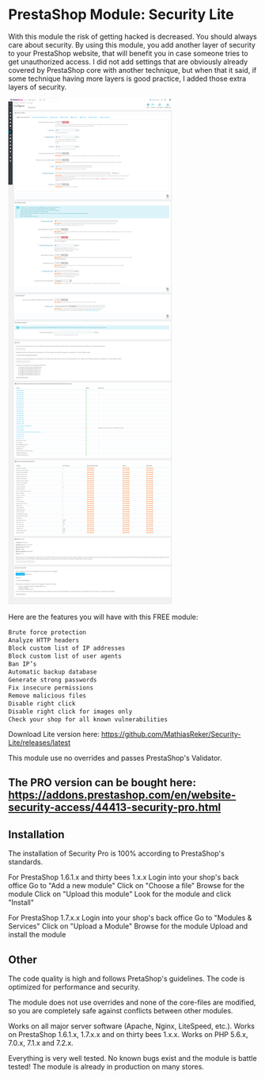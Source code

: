 # PrestaShop Module: Security Lite

With this module the risk of getting hacked is decreased. You should always care about security. By using this module, you add another layer of security to your PrestaShop website, that will benefit you in case someone tries to get unauthorized access.
I did not add settings that are obviously already covered by PrestaShop core with another technique, but when that it said, if some technique having more layers is good practice, I added those extra layers of security.

![Security Lite](https://github.com/MathiasReker/Security-Lite/blob/master/screenshot.png)

Here are the features you will have with this FREE module:

    Brute force protection
    Analyze HTTP headers
    Block custom list of IP addresses
    Block custom list of user agents
    Ban IP’s
    Automatic backup database
    Generate strong passwords
    Fix insecure permissions
    Remove malicious files
    Disable right click
    Disable right click for images only
    Check your shop for all known vulnerabilities

Download Lite version here: https://github.com/MathiasReker/Security-Lite/releases/latest
 
This module use no overrides and passes PrestaShop's Validator.

## The PRO version can be bought here: https://addons.prestashop.com/en/website-security-access/44413-security-pro.html

## Installation
The installation of Security Pro is 100% according to PrestaShop's standards.

For PrestaShop 1.6.1.x and thirty bees 1.x.x
Login into your shop's back office
Go to "Add a new module"
Click on "Choose a file"
Browse for the module
Click on "Upload this module"
Look for the module and click "Install"

For PrestaShop 1.7.x.x
Login into your shop's back office
Go to "Modules & Services"
Click on "Upload a Module"
Browse for the module
Upload and install the module

## Other
The code quality is high and follows PretaShop's guidelines.
The code is optimized for performance and security.

The module does not use overrides and none of the core-files are modified, so you are completely safe against conflicts between other modules.

Works on all major server software (Apache, Nginx, LiteSpeed, etc.).
Works on PrestaShop 1.6.1.x, 1.7.x.x and on thirty bees 1.x.x.
Works on PHP 5.6.x, 7.0.x, 7.1.x and 7.2.x.

Everything is very well tested. No known bugs exist and the module is battle tested! The module is already in production on many stores.
